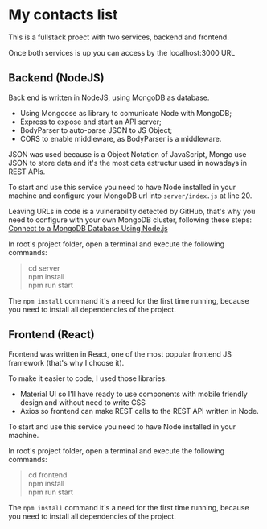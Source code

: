 # My contacts list

This is a fullstack proect with two services, backend and frontend.

Once both services is up you can access by the localhost:3000 URL

## Backend (NodeJS)

Back end is written in NodeJS, using MongoDB as database.

- Using Mongoose as library to comunicate Node with MongoDB;
- Express to expose and start an API server;
- BodyParser to auto-parse JSON to JS Object;
- CORS to enable middleware, as BodyParser is a middleware.

JSON was used because is a Object Notation of JavaScript, Mongo use JSON to store data and it's the most data estructur used in nowadays in REST APIs.

To start and use this service you need to have Node installed in your machine and configure your MongoDB url into `server/index.js` at line 20.

Leaving URLs in code is a vulnerability detected by GitHub, that's why you need to configure with your own MongoDB cluster, following these steps:
[Connect to a MongoDB Database Using Node.js](https://www.mongodb.com/blog/post/quick-start-nodejs-mongodb-how-to-get-connected-to-your-database)

In root's project folder, open a terminal and execute the following commands:

> cd server \
> npm install \
> npm run start

The `npm install` command it's a need for the first time running, because you need to install all dependencies of the project.

## Frontend (React)

Frontend was written in React, one of the most popular frontend JS framework (that's why I choose it).

To make it easier to code, I used those libraries:

- Material UI so I'll have ready to use components with mobile friendly design and without need to write CSS
- Axios so frontend can make REST calls to the REST API written in Node.

To start and use this service you need to have Node installed in your machine.

In root's project folder, open a terminal and execute the following commands:

> cd frontend \
> npm install \
> npm run start

The `npm install` command it's a need for the first time running, because you need to install all dependencies of the project.
